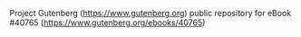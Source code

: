 Project Gutenberg (https://www.gutenberg.org) public repository for eBook #40765 (https://www.gutenberg.org/ebooks/40765)
